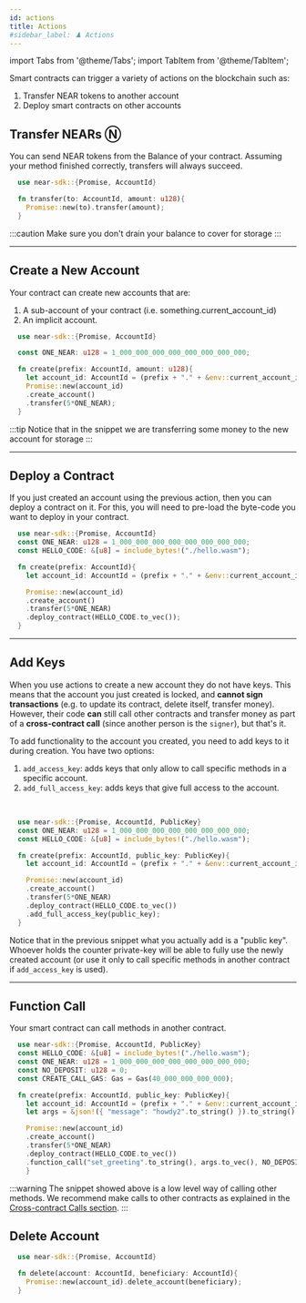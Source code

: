 ```yaml
---
id: actions
title: Actions
#sidebar_label: ♟️ Actions
---
```

import Tabs from '@theme/Tabs';
import TabItem from '@theme/TabItem';

Smart contracts can trigger a variety of actions on the blockchain such as:

1. Transfer NEAR tokens to another account
2. Deploy smart contracts on other accounts


## Transfer NEARs Ⓝ

You can send NEAR tokens from the Balance of your contract. Assuming your method finished correctly, transfers will always succeed.

<Tabs className="language-tabs">
  <TabItem value="rs" label="🦀 - Rust">

  ```rust
    use near-sdk::{Promise, AccountId}

    fn transfer(to: AccountId, amount: u128){
      Promise::new(to).transfer(amount);
    }
  ```

  </TabItem>
</Tabs>

:::caution
Make sure you don't drain your balance to cover for storage
:::

---

## Create a New Account

Your contract can create new accounts that are:
1. A sub-account of your contract (i.e. something.current_account_id)
2. An implicit account.

<Tabs className="language-tabs">
  <TabItem value="rs" label="🦀 - Rust">

  ```rust
    use near-sdk::{Promise, AccountId}

    const ONE_NEAR: u128 = 1_000_000_000_000_000_000_000_000;

    fn create(prefix: AccountId, amount: u128){
      let account_id: AccountId = (prefix + "." + &env::current_account_id().to_string()).parse().unwrap();
      Promise::new(account_id)
      .create_account()
      .transfer(5*ONE_NEAR);
    }
  ```

  </TabItem>
</Tabs>

:::tip
  Notice that in the snippet we are transferring some money to the new account for storage
:::

---

## Deploy a Contract

If you just created an account using the previous action, then you can deploy a contract on it. For this, you will need to pre-load the byte-code you want to deploy in your contract.

<Tabs className="language-tabs">
  <TabItem value="rs" label="🦀 - Rust">

  ```rust
    use near-sdk::{Promise, AccountId}
    const ONE_NEAR: u128 = 1_000_000_000_000_000_000_000_000;
    const HELLO_CODE: &[u8] = include_bytes!("./hello.wasm");

    fn create(prefix: AccountId){
      let account_id: AccountId = (prefix + "." + &env::current_account_id().to_string()).parse().unwrap();

      Promise::new(account_id)
      .create_account()
      .transfer(5*ONE_NEAR)
      .deploy_contract(HELLO_CODE.to_vec());
    }
  ```

  </TabItem>
</Tabs>

---

## Add Keys

When you use actions to create a new account they do not have keys. This means that the account you just created is locked, and **cannot sign transactions** (e.g. to update its contract, delete itself, transfer money). However, their code **can** still call other contracts and transfer money as part of a **cross-contract call** (since another person is the `signer`), but that's it.

To add functionality to the account you created, you need to add keys to it during creation. You have two options:
1. `add_access_key`: adds keys that only allow to call specific methods in a specific account.
2. `add_full_access_key`: adds keys that give full access to the account.

<br/>

<Tabs className="language-tabs">
  <TabItem value="rs" label="🦀 - Rust">

  ```rust
    use near-sdk::{Promise, AccountId, PublicKey}
    const ONE_NEAR: u128 = 1_000_000_000_000_000_000_000_000;
    const HELLO_CODE: &[u8] = include_bytes!("./hello.wasm");

    fn create(prefix: AccountId, public_key: PublicKey){
      let account_id: AccountId = (prefix + "." + &env::current_account_id().to_string()).parse().unwrap();

      Promise::new(account_id)
      .create_account()
      .transfer(5*ONE_NEAR)
      .deploy_contract(HELLO_CODE.to_vec())
      .add_full_access_key(public_key);
    }
  ```

  </TabItem>
</Tabs>

Notice that in the previous snippet what you actually add is a "public key". Whoever holds the counter private-key will be able to fully use the newly created account (or use it only to call specific methods in another contract if `add_access_key` is used).

---

## Function Call

Your smart contract can call methods in another contract.

<Tabs className="language-tabs">
  <TabItem value="rs" label="🦀 - Rust">

  ```rust
    use near-sdk::{Promise, AccountId, PublicKey}
    const HELLO_CODE: &[u8] = include_bytes!("./hello.wasm");
    const ONE_NEAR: u128 = 1_000_000_000_000_000_000_000_000;
    const NO_DEPOSIT: u128 = 0;
    const CREATE_CALL_GAS: Gas = Gas(40_000_000_000_000);

    fn create(prefix: AccountId, public_key: PublicKey){
      let account_id: AccountId = (prefix + "." + &env::current_account_id().to_string()).parse().unwrap();
      let args = &json!({ "message": "howdy2".to_string() }).to_string().into_bytes();

      Promise::new(account_id)
      .create_account()
      .transfer(5*ONE_NEAR)
      .deploy_contract(HELLO_CODE.to_vec())
      .function_call("set_greeting".to_string(), args.to_vec(), NO_DEPOSIT, CREATE_CALL_GAS);
      }
  ```

  </TabItem>
</Tabs>

:::warning
The snippet showed above is a low level way of calling other methods. We recommend make calls to other contracts as explained in the [Cross-contract Calls section](crosscontract.md).
:::

## Delete Account

<Tabs className="language-tabs">
  <TabItem value="rs" label="🦀 - Rust">

  ```rust
    use near-sdk::{Promise, AccountId}

    fn delete(account: AccountId, beneficiary: AccountId){
      Promise::new(account_id).delete_account(beneficiary);
    }
  ```

  </TabItem>
</Tabs>